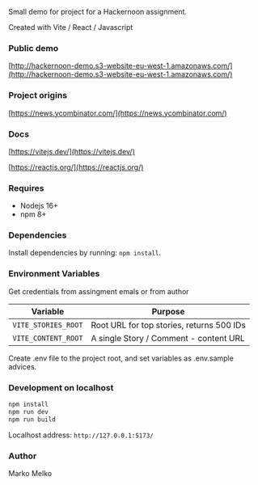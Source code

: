 Small demo for project for a Hackernoon assignment.

Created with Vite / React / Javascript

### Public demo

[http://hackernoon-demo.s3-website-eu-west-1.amazonaws.com/](http://hackernoon-demo.s3-website-eu-west-1.amazonaws.com/)

### Project origins

[https://news.ycombinator.com/](https://news.ycombinator.com/)

### Docs

[https://vitejs.dev/](https://vitejs.dev/)

[https://reactjs.org/](https://reactjs.org/)

### Requires

- Nodejs 16+
- npm 8+

### Dependencies

Install dependencies by running: `npm install`.

### Environment Variables

Get credentials from assingment emals or from author

| Variable            | Purpose                                   |
| ------------------- | ----------------------------------------- |
| `VITE_STORIES_ROOT` | Root URL for top stories, returns 500 IDs |
| `VITE_CONTENT_ROOT` | A single Story / Comment - content URL    |

Create .env file to the project root, and set variables as .env.sample advices.

### Development on localhost

```sh
npm install
npm run dev
npm run build
```

Localhost address: `http://127.0.0.1:5173/`

### Author

Marko Melko
